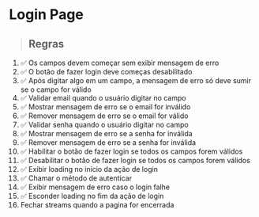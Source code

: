 # Login Page

> ## Regras

1. ✅ Os campos devem começar sem exibir mensagem de erro
2. ✅ O botão de fazer login deve começas desabilitado
3. ✅ Após digitar algo em um campo, a mensagem de erro só deve sumir se o campo for válido
4. ✅ Validar email quando o usuário digitar no campo
5. ✅ Mostrar mensagem de erro se o email for inválido
6. ✅ Remover mensagem de erro se o email for válido
7. ✅ Validar senha quando o usuário digitar no campo
8. ✅ Mostrar mensagem de erro se a senha for inválida
9. ✅ Remover mensagem de erro se a senha for inválida
10. ✅ Habilitar o botão de fazer login se todos os campos forem válidos
11. ✅ Desabilitar o botão de fazer login se todos os campos forem válidos
12. ✅ Exibir loading no início da ação de login
13. ✅ Chamar o método de autenticar
14. ✅ Exibir mensagem de erro caso o login falhe
15. ✅ Esconder loading no fim da ação de login
16. Fechar streams quando a pagina for encerrada
